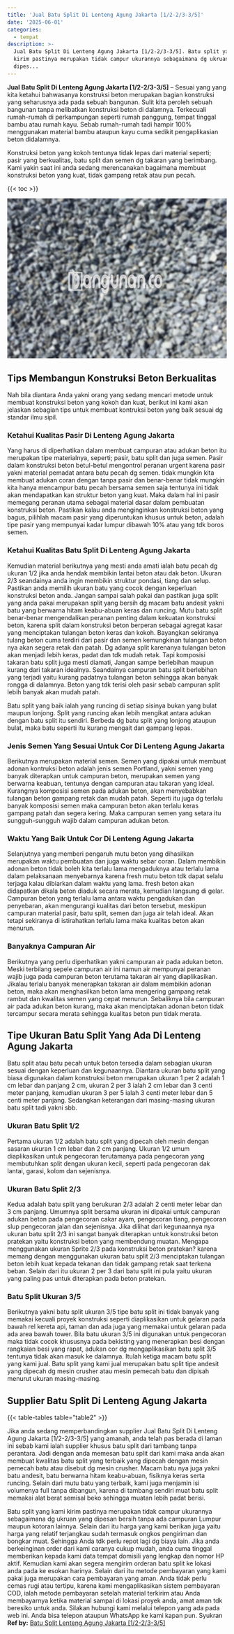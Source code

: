 ```yaml
---
title: 'Jual Batu Split Di Lenteng Agung Jakarta [1/2-2/3-3/5]'
date: '2025-06-01'
categories:
  - tempat
description: >-
  Jual Batu Split Di Lenteng Agung Jakarta [1/2-2/3-3/5]. Batu split yang kami
  kirim pastinya merupakan tidak campur ukurannya sebagaimana dg ukruan yang
  dipes...
---
```


**Jual Batu Split Di Lenteng Agung Jakarta \[1/2-2/3-3/5\]** – Sesuai yang yang kita ketahui bahwasanya konstruksi beton merupakan bagian konstruksi yang seharusnya ada pada sebuah bangunan. Sulit kita peroleh sebuah bangunan tanpa melibatkan konstruksi beton di dalamnya. Terkecuali rumah-rumah di perkampungan seperti rumah panggung, tempat tinggal bambu atau rumah kayu. Sebab rumah-rumah tadi hampir 100% menggunakan material bambu ataupun kayu cuma sedikit pengaplikasian beton didalamnya.

Konstruksi beton yang kokoh tentunya tidak lepas dari material seperti; pasir yang berkualitas, batu split dan semen dg takaran yang berimbang. Kami yakin saat ini anda sedang merencanakan bagaimana membuat konstruksi beton yang kuat, tidak gampang retak atau pun pecah.

{{< toc >}}

![Jual Batu Split Di Lenteng Agung Jakarta [1/2-2/3-3/5]](/images/jual-batu-split-04.png)

## Tips Membangun Konstruksi Beton Berkualitas

Nah bila diantara Anda yakni orang yang sedang mencari metode untuk membuat konstruksi beton yang kokoh dan kuat, berikut ini kami akan jelaskan sebagian tips untuk membuat kontruksi beton yang baik sesuai dg standar ilmu sipil.

### Ketahui Kualitas Pasir Di Lenteng Agung Jakarta

Yang harus di diperhatikan dalam membuat campuran atau adukan beton itu merupakan tipe materialnya, seperti; pasir, batu split dan juga semen. Pasir dalam konstruksi beton betul-betul mengontrol peranan urgent karena pasir yakni material pemadat antara batu pecah dg semen. tidak mungkin kita membuat adukan coran dengan tanpa pasir dan benar-benar tidak mungkin kita hanya mencampur batu pecah bersama semen saja tentunya ini tidak akan mendapatkan kan struktur beton yang kuat. Maka dalam hal ini pasir memegang peranan utama sebagai material dasar dalam pembuatan konstruksi beton. Pastikan kalau anda menginginkan konstruksi beton yang bagus, pilihlah macam pasir yang diperuntukan khusus untuk beton, adalah tipe pasir yang mempunyai kadar lumpur dibawah 10% atau yang tdk boros semen.

### Ketahui Kualitas Batu Split Di Lenteng Agung Jakarta

Kemudian material berikutnya yang mesti anda amati ialah batu pecah dg ukuran 1/2 jika anda hendak membikin lantai beton atau dak beton. Ukuran 2/3 seandainya anda ingin membikin struktur pondasi, tiang dan selup. Pastikan anda memilih ukuran batu yang cocok dengan keperluan konstruksi beton anda. Jangan sampai salah pakai dan pastikan juga split yang anda pakai merupakan split yang bersih dg macam batu andesit yakni batu yang berwarna hitam keabu-abuan keras dan runcing. Mutu batu split benar-benar mengendalikan peranan penting dalam kekuatan konstruksi beton, karena split dalam konstruksi beton berperan sebagai agregat kasar yang menciptakan tulangan beton keras dan kokoh. Bayangkan sekiranya tulang beton cuma terdiri dari pasir dan semen kemungkinan tulangan beton nya akan segera retak dan patah. Dg adanya split karenanya tulangan beton akan menjadi lebih keras, padat dan tdk mudah retak. Tapi komposisi takaran batu split juga mesti diamati, Jangan sampe berlebihan maupun kurang dari takaran idealnya. Seandainya campuran batu split berlebihan yang terjadi yaitu kurang padatnya tulangan beton sehingga akan banyak rongga di dalamnya. Beton yang tdk terisi oleh pasir sebab campuran split lebih banyak akan mudah patah.

Batu split yang baik ialah yang runcing di setiap sisinya bukan yang bulat maupun lonjong. Split yang runcing akan lebih mengikat antara adukan dengan batu split itu sendiri. Berbeda dg batu split yang lonjong ataupun bulat, maka batu seperti itu kurang mengait dan gampang lepas.

### Jenis Semen Yang Sesuai Untuk Cor Di Lenteng Agung Jakarta

Berikutnya merupakan material semen. Semen yang dipakai untuk membuat adonan kontruksi beton adalah jenis semen Portland, yakni semen yang banyak diterapkan untuk campuran beton, merupakan semen yang berwarna keabuan, tentunya dengan campuran atau takaran yang ideal. Kurangnya komposisi semen pada adukan beton, akan menyebabkan tulangan beton gampang retak dan mudah patah. Seperti itu juga dg terlalu banyak komposisi semen maka campuran beton akan terlalu keras gampang patah dan segera kering. Maka campuran semen yang setara itu sungguh-sungguh wajib dalam campuran adukan beton.

### Waktu Yang Baik Untuk Cor Di Lenteng Agung Jakarta

Selanjutnya yang memberi pengaruh mutu beton yang dihasilkan merupakan waktu pembuatan dan juga waktu sebar coran. Dalam membikin adonan beton tidak boleh kita terlalu lama mengaduknya atau terlalu lama dalam pelaksanaan menyebarnya karena fresh mutu beton tdk dapat selalu terjaga kalau dibiarkan dalam waktu yang lama. fresh beton akan didapatkan dikala beton diaduk secara merata, kemudian langsung di gelar. Campuran beton yang terlalu lama antara waktu pengadukan dan penyebaran, akan mengurangi kualitas dari beton tersebut, meskipun campuran material pasir, batu split, semen dan juga air telah ideal. Akan tetapi sekiranya di istirahatkan terlalu lama maka kualitas beton akan menurun.

### Banyaknya Campuran Air

Berikutnya yang perlu diperhatikan yakni campuran air pada adukan beton. Meski terbilang sepele campuran air ini namun air mempunyai peranan wajib juga pada campuran beton terutama takaran air yang diaplikasikan. Jikalau terlalu banyak menerapkan takaran air dalam membikin adonan beton, maka akan menghasilkan beton lama mengering gampang retak rambut dan kwalitas semen yang cepat menurun. Sebaliknya bila campuran air pada adukan beton kurang, maka akan menciptakan adonan beton tidak tercampur secara merata sehingga kualitas beton pun tidak merata.

## Tipe Ukuran Batu Split Yang Ada Di Lenteng Agung Jakarta

Batu split atau batu pecah untuk beton tersedia dalam sebagian ukuran sesuai dengan keperluan dan kegunaannya. Diantara ukuran batu split yang biasa digunakan dalam konstruksi beton merupakan ukuran 1 per 2 adalah 1 cm lebar dan panjang 2 cm, ukuran 2 per 3 ialah 2 cm lebar dan 3 centi meter panjang, kemudian ukuran 3 per 5 ialah 3 centi meter lebar dan 5 centi meter panjang. Sedangkan keterangan dari masing-masing ukuran batu split tadi yakni sbb.

### Ukuran Batu Split 1/2

Pertama ukuran 1/2 adalah batu split yang dipecah oleh mesin dengan sasaran ukuran 1 cm lebar dan 2 cm panjang. Ukuran 1/2 umum diaplikasikan untuk pengecoran terutamanya pada pengecoran yang membutuhkan split dengan ukuran kecil, seperti pada pengecoran dak lantai, garasi, kolom dan sejenisnya.

### Ukuran Batu Split 2/3

Kedua adalah batu split yang berukuran 2/3 adalah 2 centi meter lebar dan 3 cm panjang. Umumnya split bersama ukuran ini dipakai untuk campuran adukan beton pada pengecoran cakar ayam, pengecoran tiang, pengecoran slup pengecoran jalan dan sejenisnya. Jika dilihat dari kegunaannya nya ukuran batu split 2/3 ini sangat banyak diterapkan untuk konstruksi beton pratekan yaitu konstruksi beton yang membendung muatan. Mengapa menggunakan ukuran Sprite 2/3 pada konstruksi beton pratekan? karena memang dengan menggunakan ukuran batu split 2/3 menciptakan tulangan beton lebih kuat kepada tekanan dan tidak gampang retak saat terkena beban. Selain dari itu ukuran 2 per 3 dari batu split ini pula yaitu ukuran yang paling pas untuk diterapkan pada beton pratekan.

### Batu Split Ukuran 3/5

Berikutnya yakni batu split ukuran 3/5 tipe batu split ini tidak banyak yang memakai kecuali proyek konstruksi seperti diaplikasikan untuk gelaran pada bawah rel kereta api, taman dan ada juga yang memakai untuk gelaran pada ada area bawah tower. Bila batu ukuran 3/5 ini digunakan untuk pengecoran maka tidak cocok khususnya pada bekisting yang menerapkan besi dengan rangkaian besi yang rapat, adukan cor dg mengaplikasikan batu split 3/5 tentunya tidak akan masuk ke dalamnya. Itulah ketiga macam batu split yang kami jual. Batu split yang kami jual merupakan batu split tipe andesit yang dipecah dg mesin crusher atau mesin pemecah batu dan dipisah menurut ukuran masing-masing.

## Supplier Batu Split Di Lenteng Agung Jakarta

{{< table-tables table="table2" >}}

Jika anda sedang memperbandingkan supplier Jual Batu Split Di Lenteng Agung Jakarta \[1/2-2/3-3/5\] yang amanah, anda telah pas berada di laman ini sebab kami ialah supplier khusus batu split dari tambang tanpa perantara. Jadi dengan anda memesan batu split dari kami maka anda akan membuat kwalitas batu split yang terbaik yang dipecah dengan mesin pemecah batu atau disebut dg mesin crusher. Macam batu nya juga yakni batu andesit, batu berwarna hitam keabu-abuan, fisiknya keras serta runcing. Selain dari mutu batu yang terbaik, kami juga menjamin isi volumenya full tanpa dibangun, karena di tambang sendiri muat batu split memakai alat berat semisal beko sehingga muatan lebih padat berisi.

Batu split yang kami kirim pastinya merupakan tidak campur ukurannya sebagaimana dg ukruan yang dipesan bersih tanpa ada campuran Lumpur maupun kotoran lainnya. Selain dari itu harga yang kami berikan juga yaitu harga yang relatif terjangkau sudah termasuk ongkos pengiriman dan bongkar muat. Sehingga Anda tdk perlu repot lagi dg biaya lain. Jika anda berkeinginan order dari kami caranya cukup mudah, anda cuma tinggal memberikan kepada kami data tempat domisili yang lengkap dan nomor HP aktif. Kemudian kami akan segera mengirim orderan batu split ke lokasi anda pada ke esokan harinya. Selain dari itu metode pembayaran yang kami pakai juga merupakan cara pembayaran yang aman. Anda tidak perlu cemas rugi atau tertipu, karena kami mengaplikasikan sistem pembayaran COD, ialah metode pembayaran setelah material terkirim atau Anda membayarnya ketika material sampai di lokasi proyek anda, amat aman tdk beresiko untuk anda. Silakan hubungi kami melalui telepon yang ada pada web ini. Anda bisa telepon ataupun WhatsApp ke kami kapan pun. Syukran
**Ref by:** [Batu Split Lenteng Agung Jakarta [1/2-2/3-3/5]](https://id.wikipedia.org/wiki/Batu)
